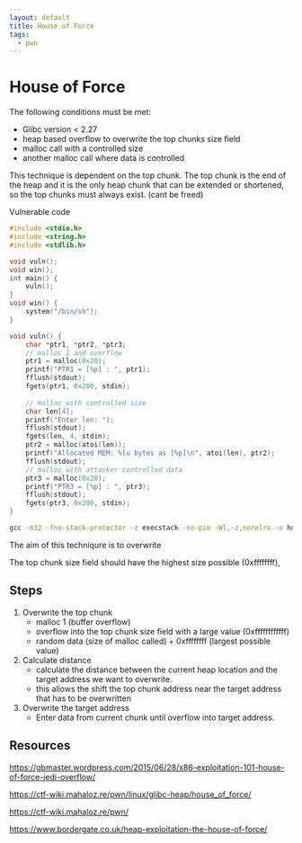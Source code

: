 ```yaml
---
layout: default
title: House of Force
tags:
  - pwn
---
```

# House of Force


The following conditions must be met:
- Glibc version < 2.27
- heap based overflow to overwrite the top chunks size field
- malloc call with a controlled size
- another malloc call where data is controlled


This technique is dependent on the top chunk. 
The top chunk is the end of the heap and it is the only heap chunk that can be extended or shortened, so the top chunks must always exist. (cant be freed)

Vulnerable code

```c
#include <stdio.h>
#include <string.h>
#include <stdlib.h>

void vuln();
void win();
int main() {
	vuln();
}
void win() {
	system("/bin/sh");
}

void vuln() {
	char *ptr1, *ptr2, *ptr3;
	// malloc 1 and overflow
	ptr1 = malloc(0x20);
	printf("PTR1 = [%p] : ", ptr1);
	fflush(stdout);
	fgets(ptr1, 0x200, stdin);
	
	// malloc with controlled size
	char len[4];
	printf("Enter len: ");
	fflush(stdout);
	fgets(len, 4, stdin);
	ptr2 = malloc(atoi(len));
	printf("Allocated MEM: %lu bytes as [%p]\n", atoi(len), ptr2);
	fflush(stdout);
	// malloc with attacker controlled data
	ptr3 = malloc(0x20);
	printf("PTR3 = [%p] : ", ptr3);
	fflush(stdout);
	fgets(ptr3, 0x200, stdin);
}
```

```sh
gcc -m32 -fno-stack-protector -z execstack -no-pie -Wl,-z,norelro -o hof hof.c
```


The aim of this techniqure is to overwrite 

The top chunk size field should have the highest size possible (0xffffffff), 


## Steps
1. Overwrite the top chunk
	- malloc 1 (buffer overflow)
	- overflow into the top chunk size field with a large value (0xffffffffffff)
	- random data (size of malloc called) + 0xffffffff (largest possible value)
2. Calculate distance 
	- calculate the distance between the current heap location and the target address we want to overwrite. 
	- this allows the shift the top chunk address near the target address that has to be overwritten
3. Overwrite the target address
	- Enter data from current chunk until overflow into target address.




## Resources 
https://gbmaster.wordpress.com/2015/06/28/x86-exploitation-101-house-of-force-jedi-overflow/

https://ctf-wiki.mahaloz.re/pwn/linux/glibc-heap/house_of_force/

https://ctf-wiki.mahaloz.re/pwn/

https://www.bordergate.co.uk/heap-exploitation-the-house-of-force/